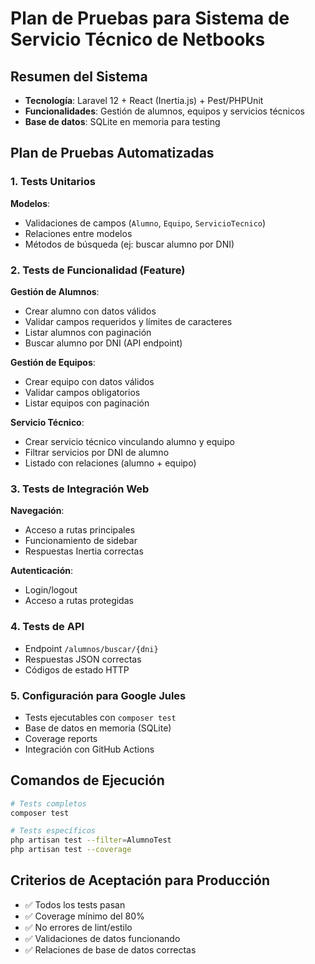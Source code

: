 # Plan de Pruebas para Sistema de Servicio Técnico de Netbooks

## Resumen del Sistema
- **Tecnología**: Laravel 12 + React (Inertia.js) + Pest/PHPUnit
- **Funcionalidades**: Gestión de alumnos, equipos y servicios técnicos
- **Base de datos**: SQLite en memoria para testing

## Plan de Pruebas Automatizadas

### 1. Tests Unitarios
**Modelos**:
- Validaciones de campos (`Alumno`, `Equipo`, `ServicioTecnico`)
- Relaciones entre modelos
- Métodos de búsqueda (ej: buscar alumno por DNI)

### 2. Tests de Funcionalidad (Feature)
**Gestión de Alumnos**:
- Crear alumno con datos válidos
- Validar campos requeridos y límites de caracteres
- Listar alumnos con paginación
- Buscar alumno por DNI (API endpoint)

**Gestión de Equipos**:
- Crear equipo con datos válidos
- Validar campos obligatorios
- Listar equipos con paginación

**Servicio Técnico**:
- Crear servicio técnico vinculando alumno y equipo
- Filtrar servicios por DNI de alumno
- Listado con relaciones (alumno + equipo)

### 3. Tests de Integración Web
**Navegación**:
- Acceso a rutas principales
- Funcionamiento de sidebar
- Respuestas Inertia correctas

**Autenticación**:
- Login/logout
- Acceso a rutas protegidas

### 4. Tests de API
- Endpoint `/alumnos/buscar/{dni}`
- Respuestas JSON correctas
- Códigos de estado HTTP

### 5. Configuración para Google Jules
- Tests ejecutables con `composer test`
- Base de datos en memoria (SQLite)
- Coverage reports
- Integración con GitHub Actions

## Comandos de Ejecución
```bash
# Tests completos
composer test

# Tests específicos
php artisan test --filter=AlumnoTest
php artisan test --coverage
```

## Criterios de Aceptación para Producción
- ✅ Todos los tests pasan
- ✅ Coverage mínimo del 80%
- ✅ No errores de lint/estilo
- ✅ Validaciones de datos funcionando
- ✅ Relaciones de base de datos correctas